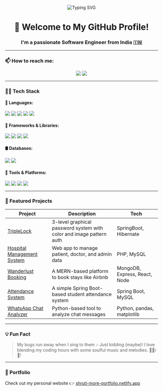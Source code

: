 <!-- Banner -->
<p align="center">
  <img src="https://readme-typing-svg.demolab.com?font=Fira+Code&size=24&pause=1000&color=F76E6E&center=true&vCenter=true&width=500&lines=Hi+%F0%9F%91%8B,+I'm+Shruti+More;Java+Full+Stack+Developer;Mern+Stack+Enthusiastic;Cybersecurity+Project+Builder;Music+Lover+%F0%9F%8E%B6;Always+Learning+New+Things!" alt="Typing SVG" />
</p>



<h1 align="center">🚀 Welcome to My GitHub Profile!</h1>
<h3 align="center">I'm a passionate Software Engineer from India 🇮🇳</h3>

---

### 📫 How to reach me:
<p align="center">
  <a href="mailto:moreshruti382@gmail.com"><img src="https://img.shields.io/badge/Gmail-D14836?style=for-the-badge&logo=gmail&logoColor=white"></a>
  <a href="https://linkedin.com/in/shruti-more23"><img src="https://img.shields.io/badge/LinkedIn-0077B5?style=for-the-badge&logo=linkedin&logoColor=white"></a>
</p>

---

### 👩‍💻 Tech Stack

#### 🧠 Languages:
<p>
  <img src="https://img.shields.io/badge/Java-ED8B00?style=for-the-badge&logo=java&logoColor=white"/>
  <img src="https://img.shields.io/badge/C-00599C?style=for-the-badge&logo=c&logoColor=white"/>
  <img src="https://img.shields.io/badge/JavaScript-F7DF1E?style=for-the-badge&logo=javascript&logoColor=black"/>
  <img src="https://img.shields.io/badge/Python-3776AB?style=for-the-badge&logo=python&logoColor=white"/>
  <img src="https://img.shields.io/badge/PHP-777BB4?style=for-the-badge&logo=php&logoColor=white"/>
</p>

#### 🚀 Frameworks & Libraries:
<p>
  <img src="https://img.shields.io/badge/SpringBoot-6DB33F?style=for-the-badge&logo=springboot&logoColor=white"/>
  <img src="https://img.shields.io/badge/Express.js-404D59?style=for-the-badge"/>
  <img src="https://img.shields.io/badge/Node.js-339933?style=for-the-badge&logo=nodedotjs&logoColor=white"/>
  <img src="https://img.shields.io/badge/Bootstrap-7952B3?style=for-the-badge&logo=bootstrap&logoColor=white"/>
</p>

#### 🛢️ Databases:
<p>
  <img src="https://img.shields.io/badge/MySQL-4479A1?style=for-the-badge&logo=mysql&logoColor=white"/>
  <img src="https://img.shields.io/badge/MongoDB-4EA94B?style=for-the-badge&logo=mongodb&logoColor=white"/>
</p>

#### 🧰 Tools & Platforms:
<p>
  <img src="https://img.shields.io/badge/VS Code-007ACC?style=for-the-badge&logo=visualstudiocode&logoColor=white"/>
  <img src="https://img.shields.io/badge/XAMPP-FB7A24?style=for-the-badge&logo=xampp&logoColor=white"/>
  <img src="https://img.shields.io/badge/GitHub-181717?style=for-the-badge&logo=github&logoColor=white"/>
  <img src="https://img.shields.io/badge/Postman-FF6C37?style=for-the-badge&logo=postman&logoColor=white"/>
</p>

---

### 🌟 Featured Projects
| Project | Description | Tech |
|--------|-------------|------|
| [TripleLock](https://github.com/shrutimore23/TripleLockAuthenticationSystem) | 3-level graphical password system with color and image pattern auth | SpringBoot, Hibernate |
| [Hospital Management System](https://github.com/shrutimore23/HospitalMgmtSystm) | Web app to manage patient, doctor, and admin data | PHP, MySQL |
| [Wanderlust Booking](https://github.com/shrutimore23/Wanderlust) | A MERN-based platform to book stays like Airbnb | MongoDB, Express, React, Node |
| [Attendance System](https://github.com/shrutimore23/AttendanceTrackerSystem) | A simple Spring Boot-based student attendance system | Spring Boot, MySQL |
| [WhatsApp Chat Analyzer](https://github.com/shrutimore23/WhatsApp-Chat-Analysis) | Python-based tool to analyze chat messages | Python, pandas, matplotlib |

---

### 💡 Fun Fact
> My bugs run away when I sing to them 🎶 Just kidding (maybe)! I love blending my coding hours with some soulful music and melodies. 🎤✨r 🎵!

---

### 🔗 Portfolio
Check out my personal website 👉 [shruti-more-portfolio.netlify.app](https://shruti-more-portfolio.netlify.app)
